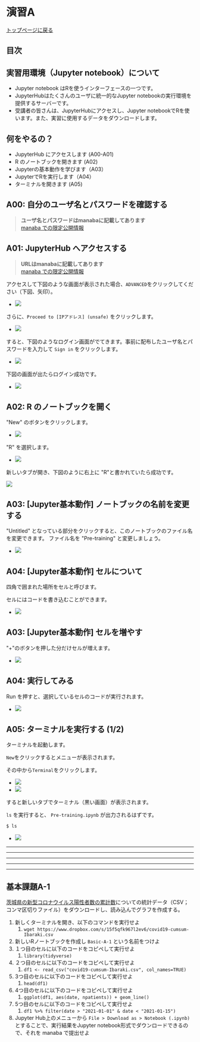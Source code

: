 # 演習A

[トップページに戻る](../)

## 目次

## 実習用環境（Jupyter notebook）について

- Jupyter notebook はRを使うインターフェースの一つです。
- JupyterHubはたくさんのユーザに統一的なJupyter notebookの実行環境を提供するサーバーです。
- 受講者の皆さんは、JupyterHubにアクセスし、Jupyter notebookでRを使います。また、実習に使用するデータをダウンロードします。


## 何をやるの？

- JupyterHub にアクセスします (A00-A01)
- R のノートブックを開きます (A02)
- Jupyterの基本動作を学びます（A03）
- JupyterでRを実行します（A04）
- ターミナルを開きます (A05)

## A00: 自分のユーザ名とパスワードを確認する

> **ユーザ名とパスワードはmanabaに記載してあります**  
> [manaba での限定公開情報](https://manaba.tsukuba.ac.jp/ct/page_2358336c1958448)

## A01: JupyterHub へアクセスする

> **URLはmanabaに記載してあります**  
> [manaba での限定公開情報](https://manaba.tsukuba.ac.jp/ct/page_2358336c1958448)

アクセスして下図のような画面が表示された場合、`ADVANCED`をクリックしてください（下図、矢印）。

- ![](img/2021-02-06-19-57-07.png)

さらに、`Proceed to [IPアドレス] (unsafe)` をクリックします。

- ![](img/2021-02-06-19-58-57.png)

すると、下図のようなログイン画面がでてきます。事前に配布したユーザ名とパスワードを入力して `Sign in` をクリックします。

- ![](img/2021-02-06-19-59-19.png)

下図の画面が出たらログイン成功です。

- ![](img/2021-02-06-20-00-12.png)

## A02: R のノートブックを開く

"New" のボタンをクリックします。

- ![](img/2021-02-06-20-03-08.png)

"R" を選択します。

- ![](img/2021-02-06-20-01-50.png)

新しいタブが開き、下図のように右上に "R"と書かれていたら成功です。

![](img/2021-02-06-20-04-53.png)

## A03: [Jupyter基本動作] ノートブックの名前を変更する

"Untitled" となっている部分をクリックすると、このノートブックのファイル名を変更できます。
ファイル名を "Pre-training" と変更しましょう。

- ![](img/2021-02-06-20-06-33.png)


## A04: [Jupyter基本動作] セルについて

四角で囲まれた場所をセルと呼びます。

セルにはコードを書き込むことができます。

- ![](img/2021-02-06-20-09-05.png)


## A03: [Jupyter基本動作] セルを増やす

"+"のボタンを押した分だけセルが増えます。

- ![](img/2021-02-06-20-11-26.png)

## A04: 実行してみる

Run を押すと、選択しているセルのコードが実行されます。

- ![](img/2021-02-06-20-13-23.png)

## A05: ターミナルを実行する (1/2)

ターミナルを起動します。

`New`をクリックするとメニューが表示されます。

その中から`Terminal`をクリックします。

- ![](img/tutorial_00_prepare_environment-b32a0.png)
- ![](img/tutorial_00_prepare_environment-646f1.png)

すると新しいタブでターミナル（黒い画面）が表示されます。

`ls` を実行すると、 `Pre-training.ipynb` が出力されるはずです。

```bash
$ ls
```

- ![](img/2021-02-06-20-30-50.png)

----
----
----
----
----

## 基本課題A-1

[茨城県の新型コロナウイルス陽性者数の累計数](https://corona.go.jp/dashboard/)についての統計データ（CSV；コンマ区切りファイル）をダウンロードし、読み込んでグラフを作成する。

1. 新しくターミナルを開き、以下のコマンドを実行せよ
   1. `wget https://www.dropbox.com/s/15f5qfk967l2ev6/covid19-cumsum-Ibaraki.csv`
2. 新しいRノートブックを作成し `Basic-A-1` という名前をつけよ
3. １つ目のセルに以下のコードをコピペして実行せよ
   1. `library(tidyverse)`
4. ２つ目のセルに以下のコードをコピペして実行せよ
   1. `df1 <- read_csv("covid19-cumsum-Ibaraki.csv", col_names=TRUE)`
4. 3つ目のセルに以下のコードをコピペして実行せよ
   1. `head(df1)`
4. 4つ目のセルに以下のコードをコピペして実行せよ
   1. `ggplot(df1, aes(date, npatients)) + geom_line()`
5. 5つ目のセルに以下のコードをコピペして実行せよ
   1. `df1 %>% filter(date > "2021-01-01" & date < "2021-01-15")`
6. Jupyter Hub上のメニューから `File > Download as > Notebook (.ipynb)` とすることで、実行結果をJupyter notebook形式でダウンロードできるので、それを manaba で提出せよ

